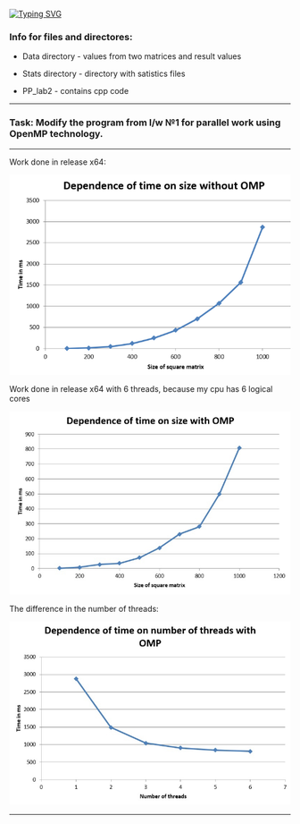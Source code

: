 [![Typing SVG](https://readme-typing-svg.herokuapp.com?color=%2336BCF7&lines=Lab+2)](https://git.io/typing-svg)
### Info for files and directores: ###

* Data directory        - values from two matrices and result values

* Stats directory       - directory with satistics files

* PP_lab2             - contains cpp code

----

### Task: Modify the program from l/w №1 for parallel work using OpenMP technology. ###

----

Work done in release x64:

![](/Stats/image.png) 

Work done in release x64 with 6 threads, because my cpu has 6 logical cores

![](/Stats/omp_6_threads.jpg)

The difference in the number of threads:

![](/Stats/number_of_threads.jpg)

----
